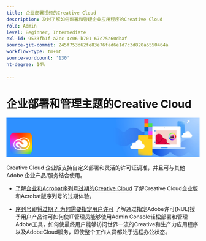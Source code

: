 ```yaml
---
title: 企业部署视频的Creative Cloud
description: 及时了解如何部署和管理企业应用程序的Creative Cloud
role: Admin
level: Beginner, Intermediate
exl-id: 9533fb1f-a2cc-4c06-b701-67c75a60dbaf
source-git-commit: 245f753d62fe83e76fad6e1d7c3d820a5550464a
workflow-type: tm+mt
source-wordcount: '130'
ht-degree: 14%

---
```


# 企业部署和管理主题的Creative Cloud

![Creative Cloud主页横幅](../assets/CCEbanner.png)

Creative Cloud 企业版支持自定义部署和灵活的许可证调准，并且可与其他 Adobe 企业产品/服务结合使用。 

* [了解企业和Acrobat序列号过期的Creative Cloud](cceserial.md)
了解Creative Cloud企业版和Acrobat版序列号的过期体验。

* [序列号即将过期？ 为何需要指定用户许可](nameduserlicensing.md)
了解通过指定Adobe许可(NUL)授予用户产品许可如何使IT管理员能够使用Admin Console轻松部署和管理Adobe工具，如何使最终用户能够访问世界一流的Creative和生产力应用程序以及AdobeCloud服务，即使整个工作人员都处于远程办公状态。
